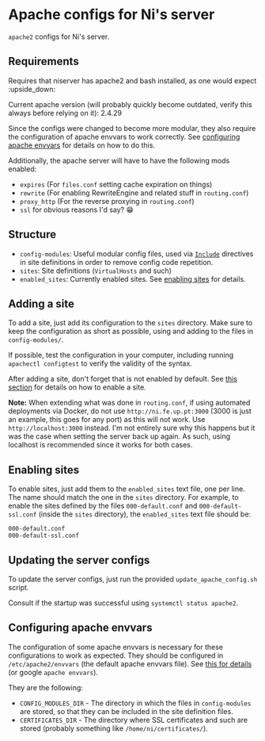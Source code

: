 # Apache configs for Ni's server

`apache2` configs for Ni's server.

## Requirements

Requires that niserver has apache2 and bash installed, as one would expect :upside\_down:

Current apache version (will probably quickly become outdated, verify this always before relying on it): 2.4.29

Since the configs were changed to become more modular, they also require the configuration of apache envvars to work correctly.
See [configuring apache envvars](#configuring-apache-envvars) for details on how to do this.

Additionally, the apache server will have to have the following mods enabled:
* `expires` (For `files.conf` setting cache expiration on things)
* `rewrite` (For enabling RewriteEngine and related stuff in `routing.conf`)
* `proxy_http` (For the reverse proxying in `routing.conf`)
* `ssl` for obvious reasons I'd say? :grin:


## Structure

- `config-modules`: Useful modular config files, used via [`Include`](https://httpd.apache.org/docs/2.4/mod/core.html#include) directives in site definitions in order to remove config code repetition.
- `sites`: Site definitions (`VirtualHosts` and such)
- `enabled_sites`: Currently enabled sites. See [enabling sites](#enabling-sites) for details.


## Adding a site

To add a site, just add its configuration to the `sites` directory. Make sure to keep the configuration as short as possible, using and adding to the files in `config-modules/`.

If possible, test the configuration in your computer, including running `apachectl configtest` to verify the validity of the syntax.

After adding a site, don't forget that is not enabled by default. See [this section](#enabling-sites) for details on how to enable a site.

**Note:** When extending what was done in `routing.conf`, if using automated deployments via Docker, do not use `http://ni.fe.up.pt:3000` (3000 is just an example, this goes for any port) as this will not work.
Use `http://localhost:3000` instead. I'm not entirely sure why this happens but it was the case when setting the server back up again.
As such, using localhost is recommended since it works for both cases.


## Enabling sites

To enable sites, just add them to the `enabled_sites` text file, one per line. The name should match the one in the `sites` directory.
For example, to enable the sites defined by the files `000-default.conf` and `000-default-ssl.conf` (inside the `sites` directory), the `enabled_sites` text file should be:

```
000-default.conf
000-default-ssl.conf
```


## Updating the server configs

To update the server configs, just run the provided `update_apache_config.sh` script.

Consult if the startup was successful using `systemctl status apache2`.


## Configuring apache envvars

The configuration of some apache envvars is necessary for these configurations to work as expected.
They should be configured in `/etc/apache2/envvars` (the default apache envvars file). See [this for details](https://geek-university.com/apache/envvars-file/) (or google `apache envvars`).

They are the following:

- `CONFIG_MODULES_DIR` - The directory in which the files in `config-modules` are stored, so that they can be included in the site definition files.
- `CERTIFICATES_DIR` - The directory where SSL certificates and such are stored (probably something like `/home/ni/certificates/`).
